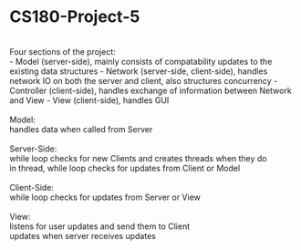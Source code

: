 # CS180-Project-5
<br>
Four sections of the project:
<br>
- Model (server-side), mainly consists of compatability updates to the existing data structures
- Network (server-side, client-side), handles network IO on both the server and client, also structures concurrency
- Controller (client-side), handles exchange of information between Network and View
- View (client-side), handles GUI
<br>
<br>
Model:
<br>
handles data when called from Server
<br>
<br>
Server-Side:
<br>
while loop checks for new Clients and creates threads when they do
<br>
in thread, while loop checks for updates from Client or Model
<br>
<br>
Client-Side:
<br>
while loop checks for updates from Server or View
<br>
<br>
View:
<br>
listens for user updates and send them to Client
<br>
updates when server receives updates
<br>
